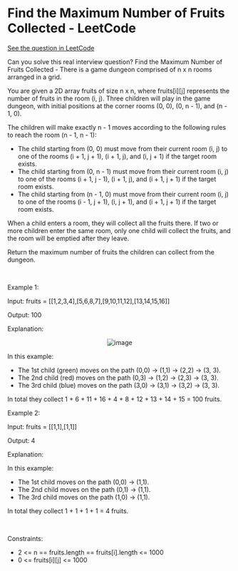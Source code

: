 # Find the Maximum Number of Fruits Collected - LeetCode
[See the question in LeetCode](https://leetcode.com/problems/find-the-maximum-number-of-fruits-collected/submissions/1726990408/?envType=daily-question&envId=2025-08-07)

Can you solve this real interview question? Find the Maximum Number of Fruits Collected - There is a game dungeon comprised of n x n rooms arranged in a grid.

You are given a 2D array fruits of size n x n, where fruits[i][j] represents the number of fruits in the room (i, j). Three children will play in the game dungeon, with initial positions at the corner rooms (0, 0), (0, n - 1), and (n - 1, 0).

The children will make exactly n - 1 moves according to the following rules to reach the room (n - 1, n - 1):

 * The child starting from (0, 0) must move from their current room (i, j) to one of the rooms (i + 1, j + 1), (i + 1, j), and (i, j + 1) if the target room exists.
 * The child starting from (0, n - 1) must move from their current room (i, j) to one of the rooms (i + 1, j - 1), (i + 1, j), and (i + 1, j + 1) if the target room exists.
 * The child starting from (n - 1, 0) must move from their current room (i, j) to one of the rooms (i - 1, j + 1), (i, j + 1), and (i + 1, j + 1) if the target room exists.

When a child enters a room, they will collect all the fruits there. If two or more children enter the same room, only one child will collect the fruits, and the room will be emptied after they leave.

Return the maximum number of fruits the children can collect from the dungeon.

 

Example 1:

Input: fruits = [[1,2,3,4],[5,6,8,7],[9,10,11,12],[13,14,15,16]]

Output: 100

Explanation:


<p align="center">
  <img src="https://assets.leetcode.com/uploads/2024/10/15/example_1.gif" alt="image" >
</p>


In this example:

 * The 1st child (green) moves on the path (0,0) -> (1,1) -> (2,2) -> (3, 3).
 * The 2nd child (red) moves on the path (0,3) -> (1,2) -> (2,3) -> (3, 3).
 * The 3rd child (blue) moves on the path (3,0) -> (3,1) -> (3,2) -> (3, 3).

In total they collect 1 + 6 + 11 + 16 + 4 + 8 + 12 + 13 + 14 + 15 = 100 fruits.

Example 2:

Input: fruits = [[1,1],[1,1]]

Output: 4

Explanation:

In this example:

 * The 1st child moves on the path (0,0) -> (1,1).
 * The 2nd child moves on the path (0,1) -> (1,1).
 * The 3rd child moves on the path (1,0) -> (1,1).

In total they collect 1 + 1 + 1 + 1 = 4 fruits.

 

Constraints:

 * 2 <= n == fruits.length == fruits[i].length <= 1000
 * 0 <= fruits[i][j] <= 1000
